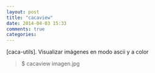 ```yaml
---
layout: post
title: "cacaview"
date: 2014-04-03 15:33
comments: true
categories: 
---
```

[caca-utils]. Visualizar imágenes en modo ascii y a color

>$ cacaview imagen.jpg  

